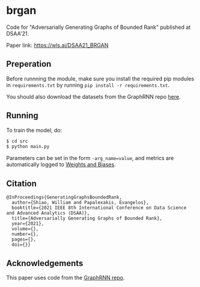 # brgan
Code for "Adversarially Generating Graphs of Bounded Rank" published at DSAA'21.

Paper link: https://wls.ai/DSAA21_BRGAN


## Preperation

Before runnning the module, make sure you install the required pip modules in `requirements.txt` by running `pip install -r requirements.txt`.

You should also download the datasets from the GraphRNN repo [here](https://github.com/JiaxuanYou/graph-generation/tree/master/dataset).


## Running

To train the model, do:
```bash
$ cd src
$ python main.py
```

Parameters can be set in the form `-arg_name=value`, and metrics are automatically logged to [Weights and Biases](https://wandb.ai/).


## Citation
```
@InProceedings{GeneratingGraphsBoundedRank,
  author={Shiao, William and Papalexakis, Evangelos},
  booktitle={2021 IEEE 8th International Conference on Data Science and Advanced Analytics (DSAA)}, 
  title={Adversarially Generating Graphs of Bounded Rank}, 
  year={2021},
  volume={},
  number={},
  pages={},
  doi={}}
```

## Acknowledgements

This paper uses code from the [GraphRNN repo](https://github.com/JiaxuanYou/graph-generation).
